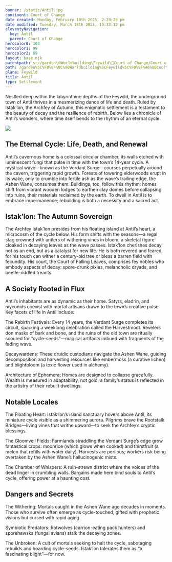 ```yaml
---
banner: /static/Antil.jpg
continent: Court of Change
date created: Monday, February 10th 2025, 2:29:29 pm
date modified: Tuesday, March 18th 2025, 10:33:12 pm
eleventyNavigation:
  key: Antil
  parent: Court of Change
herocolor0: 108
herocolor1: 99
herocolor2: 69
layout: base.njk
parentpath: src/garden\🌐Worldbuilding\Feywild\🦋Court of Change/Court of Change.md
path: /garden%5C%F0%9F%8C%90Worldbuilding%5CFeywild%5C%F0%9F%A6%8BCourt%20of%20Change%5CRegions%5CAntil/
plane: Feywild
title: Antil
type: Settlement
---
```


Nestled deep within the labyrinthine depths of the Feywild, the underground town of Antil thrives in a mesmerizing dance of life and death. Ruled by Istak’lon, the Archfey of Autumn, this enigmatic settlement is a testament to the beauty of decay and the resilience of rebirth. Below lies a chronicle of Antil’s wonders, where time itself bends to the rhythm of an eternal cycle.

![](/static/Antil%20Map.png)

## The Eternal Cycle: Life, Death, and Renewal

Antil’s cavernous home is a colossal circular chamber, its walls etched with luminescent fungi that pulse in time with the town’s 14-year cycle. A mystical wave—known as the Verdant Surge—courses perpetually around the cavern, triggering rapid growth. Forests of towering elderwoods erupt in its wake, only to crumble into fertile ash as the wave’s trailing edge, the Ashen Wane, consumes them. Buildings, too, follow this rhythm: homes shift from vibrant wooden lodges to earthen clay domes before collapsing into ruins, their materials reclaimed by the earth. To dwell in Antil is to embrace impermanence; rebuilding is both a necessity and a sacred act.

## Istak’lon: The Autumn Sovereign

The Archfey Istak’lon presides from his floating island at Antil’s heart, a microcosm of the cycle below. His form shifts with the seasons—a regal stag crowned with antlers of withering vines in bloom, a skeletal figure cloaked in decaying leaves as the wave passes. Istak’lon cherishes decay not as an end, but as a catalyst for new life. He is both revered and feared, for his touch can wither a century-old tree or bless a barren field with fecundity. His court, the Court of Falling Leaves, comprises fey nobles who embody aspects of decay: spore-drunk pixies, melancholic dryads, and beetle-riddled treants.

## A Society Rooted in Flux

Antil’s inhabitants are as dynamic as their home. Satyrs, eladrin, and myconids coexist with mortal artisans drawn to the town’s creative pulse. Key facets of life in Antil include:

The Rebirth Festivals: Every 14 years, the Verdant Surge completes its circuit, sparking a weeklong celebration called the Harvestmoot. Revelers don masks of bark and bone, and the ruins of the old town are ritually scoured for “cycle-seeds”—magical artifacts imbued with fragments of the fading wave.

Decaywardens: These druidic custodians navigate the Ashen Wane, guiding decomposition and harvesting resources like embermoss (a curative lichen) and blightbloom (a toxic flower used in alchemy).

Architecture of Ephemera: Homes are designed to collapse gracefully. Wealth is measured in adaptability, not gold; a family’s status is reflected in the artistry of their rebuilt dwellings.

## Notable Locales

The Floating Heart: Istak’lon’s island sanctuary hovers above Antil, its miniature cycle visible as a shimmering aurora. Pilgrims brave the Rootstalk Bridges—living vines that writhe upward—to seek the Archfey’s cryptic blessings.

The Gloomveil Fields: Farmlands straddling the Verdant Surge’s edge grow fantastical crops: moonrice (which glows when cooked) and thirstfruit (a melon that refills with water daily). Harvests are perilous; workers risk being overtaken by the Ashen Wane’s hallucinogenic mists.

The Chamber of Whispers: A ruin-strewn district where the voices of the dead linger in crumbling walls. Bargains made here bind souls to Antil’s cycle, offering power at a haunting cost.

## Dangers and Secrets

The Withering: Mortals caught in the Ashen Wane age decades in moments. Those who survive often emerge as cycle-touched, gifted with prophetic visions but cursed with rapid aging.

Symbiotic Predators: Rotwolves (carrion-eating pack hunters) and sporehawsks (fungal avians) stalk the decaying zones.

The Unbroken: A cult of mortals seeking to halt the cycle, sabotaging rebuilds and hoarding cycle-seeds. Istak’lon tolerates them as “a fascinating blight”—for now.
